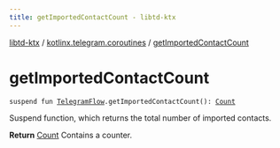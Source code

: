 ```yaml
---
title: getImportedContactCount - libtd-ktx
---
```


[libtd-ktx](../index.html) / [kotlinx.telegram.coroutines](index.html) / [getImportedContactCount](./get-imported-contact-count.html)

# getImportedContactCount

`suspend fun `[`TelegramFlow`](../kotlinx.telegram.core/-telegram-flow/index.html)`.getImportedContactCount(): `[`Count`](https://tdlibx.github.io/td/docs/org/drinkless/td/libcore/telegram/TdApi/Count.html)

Suspend function, which returns the total number of imported contacts.

**Return**
[Count](https://tdlibx.github.io/td/docs/org/drinkless/td/libcore/telegram/TdApi/Count.html) Contains a counter.

